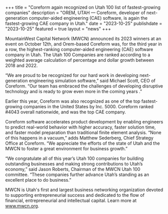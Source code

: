 +++
title = "Coreform again recognized on Utah 100 list of fastest-growing companies"
description = "OREM, UTAH — Coreform, developer of next-generation computer-aided engineering (CAE) software, is again the fastest-growing CAE company in Utah."
date = "2023-10-25"
publishdate = "2023-10-25"
featured = true
layout = "news"
+++

MountainWest Capital Network (MWCN) announced its 2023 winners at an event on October 12th, and Orem-based Coreform was, for the third year in a row, the highest-ranking computer-aided engineering (CAE) software company in Utah. The Utah 100 Companies are ranked according to a weighted average calculation of percentage and dollar growth between 2018 and 2022.

“We are proud to be recognized for our hard work in developing next-generation engineering simulation software,” said Michael Scott, CEO of Coreform. “Our team has embraced the challenges of developing disruptive technology and is ready to grow even more in the coming years .”

Earlier this year, Coreform was also recognized as one of the top fastest-growing companies in the United States by Inc. 5000. Coreform ranked #4043 overall nationwide, and was the top CAE company. 

Coreform software accelerates product development by enabling engineers to predict real-world behavior with higher accuracy, faster solution time, and faster model preparation than traditional finite element analysis. “None of this happens in a vacuum,” adds Matthew Sederberg, Chief Strategy Office at Coreform. “We appreciate the efforts of the state of Utah and the MWCN to foster a great environment for business growth.” 

“We congratulate all of this year’s Utah 100 companies for building outstanding businesses and making strong contributions to Utah’s economy,” said Jason Roberts, Chairman of the MWCN Utah 100 committee. “These companies further advance Utah’s standing as an excellent place to do business.” 

MWCN is Utah's first and largest business networking organization devoted to supporting entrepreneurial success and dedicated to the flow of financial, entrepreneurial and intellectual capital. Learn more at www.mwcn.org.